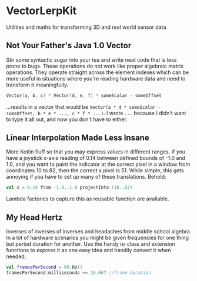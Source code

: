 # VectorLerpKit
Utilities and maths for transforming 3D and real world sensor data 

## Not Your Father's Java 1.0 Vector

Stir some syntactic sugar into your tea and write neat code that is less prone to bugs. These operations do not work like proper algebraic matrix operations. They operate straight across the element indexes which can be more useful in situations where you're reading hardware data and need to transform it meaningfully.

```kotlin
Vector(a, b, c) * Vector(d, e, f) * someScalar - someOffset
```

...results in a vector that would be `Vector(a * d * someScalar - someOffset, b * e * ..., c * f * ...)`. I wrote `...` because I didn't want to type it all out, and now you don't have to either.

## Linear Interpolation Made Less Insane

More Kotlin fluff so that you may express values in different ranges. If you have a joystick x-axis reading of 0.14 between defined bounds of -1.0 and 1.0, and you want to paint the indicator at the correct pixel in a window from coordinates 10 to 82, then the correct x pixel is 51. While simple, this gets annoying if you have to set up many of these translations. Behold:

```kotlin
val x = 0.14 from -1.0..1.0 projectInto (10..82)
```

Lambda factories to capture this as reusable function are available.

## My Head Hertz

Inverses of inverses of inverses and headaches from middle school algebra. In a lot of hardware scenarios you might be given frequencies for one thing but period duration for another. Use the handy `Hz` class and extension functions to express it as one easy idea and handily convert it when needed.

```kotlin
val framesPerSecond = 60.Hz()
framesPerSecond.milliseconds == 16.667 //frame duration
```

